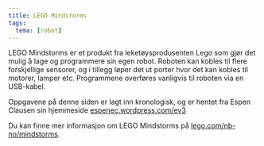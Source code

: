 ```yaml
---
title: LEGO Mindstorms
tags:
  tema: [robot]
---
```


LEGO Mindstorms er et produkt fra leketøysprodusenten Lego som gjør det mulig å lage og programmere
sin egen robot. Roboten kan kobles til flere forskjellige sensorer, og i tillegg løper det ut porter
hvor det kan kobles til motorer, lamper etc. Programmene overføres vanligvis til roboten via en USB-kabel.

Oppgavene på denne siden er lagt inn kronologisk, og er hentet fra Espen Clausen sin hjemmeside [espenec.wordpress.com/ev3](https://espenec.wordpress.com/ev3)

Du kan finne mer informasjon om LEGO Mindstorms på [lego.com/nb-no/mindstorms](http://www.lego.com/nb-no/mindstorms).
